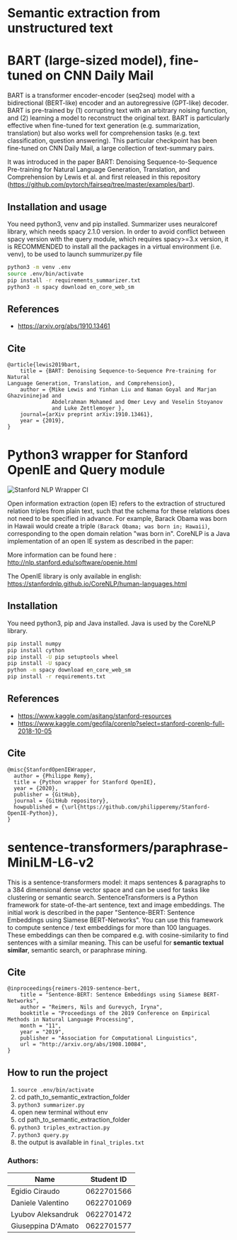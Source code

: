 # Semantic extraction from unstructured text

# BART (large-sized model), fine-tuned on CNN Daily Mail

BART is a transformer encoder-encoder (seq2seq) model with a bidirectional (BERT-like) encoder and an autoregressive (GPT-like) decoder. BART is pre-trained by (1) corrupting text with an arbitrary noising function, and (2) learning a model to reconstruct the original text.
BART is particularly effective when fine-tuned for text generation (e.g. summarization, translation) but also works well for comprehension tasks (e.g. text classification, question answering). This particular checkpoint has been fine-tuned on CNN Daily Mail, a large collection of text-summary pairs.

It was introduced in the paper BART: Denoising Sequence-to-Sequence Pre-training for Natural Language Generation, Translation, and Comprehension by Lewis et al. and first released in this repository (https://github.com/pytorch/fairseq/tree/master/examples/bart).

## Installation and usage

You need python3, venv and pip installed.
Summarizer uses neuralcoref library, which needs spacy 2.1.0 version. In order to avoid conflict between spacy version with the query module, which requires spacy>=3.x version, it is RECOMMENDED to install all the packages in a virtual environment (i.e. venv), to be used to launch summurizer.py file

```bash
python3 -m venv .env
source .env/bin/activate
pip install -r requirements_summarizer.txt
python3 -m spacy download en_core_web_sm
```

## References

- https://arxiv.org/abs/1910.13461

## Cite
```
@article{lewis2019bart,
    title = {BART: Denoising Sequence-to-Sequence Pre-training for Natural
Language Generation, Translation, and Comprehension},
    author = {Mike Lewis and Yinhan Liu and Naman Goyal and Marjan Ghazvininejad and
              Abdelrahman Mohamed and Omer Levy and Veselin Stoyanov
              and Luke Zettlemoyer },
    journal={arXiv preprint arXiv:1910.13461},
    year = {2019},
}
```

# Python3 wrapper for Stanford OpenIE and Query module
![Stanford NLP Wrapper CI](https://github.com/philipperemy/Stanford-OpenIE-Python/workflows/Stanford%20NLP%20Wrapper%20CI/badge.svg)

Open information extraction (open IE) refers to the extraction of structured relation triples from plain text, such that the schema for these relations does not need to be specified in advance. For example, Barack Obama was born in Hawaii would create a triple `(Barack Obama; was born in; Hawaii)`, corresponding to the open domain relation "was born in". CoreNLP is a Java implementation of an open IE system as described in the paper:

More information can be found here : http://nlp.stanford.edu/software/openie.html

The OpenIE library is only available in english: https://stanfordnlp.github.io/CoreNLP/human-languages.html

## Installation

You need python3, pip and Java installed. Java is used by the CoreNLP library.

```bash
pip install numpy
pip install cython
pip install -U pip setuptools wheel
pip install -U spacy
python -m spacy download en_core_web_sm 
pip install -r requirements.txt

```
## References

- https://www.kaggle.com/asitang/stanford-resources
- https://www.kaggle.com/geofila/corenlp?select=stanford-corenlp-full-2018-10-05

## Cite

```
@misc{StanfordOpenIEWrapper,
  author = {Philippe Remy},
  title = {Python wrapper for Stanford OpenIE},
  year = {2020},
  publisher = {GitHub},
  journal = {GitHub repository},
  howpublished = {\url{https://github.com/philipperemy/Stanford-OpenIE-Python}},
}
```

# sentence-transformers/paraphrase-MiniLM-L6-v2

This is a sentence-transformers model: it maps sentences & paragraphs to a 384 dimensional dense vector space and can be used for tasks like clustering or semantic search. SentenceTransformers is a Python framework for state-of-the-art sentence, text and image embeddings. The initial work is described in the paper "Sentence-BERT: Sentence Embeddings using Siamese BERT-Networks". You can use this framework to compute sentence / text embeddings for more than 100 languages. These embeddings can then be compared e.g. with cosine-similarity to find sentences with a similar meaning. This can be useful for **semantic textual similar**, semantic search, or paraphrase mining.

## Cite

```
@inproceedings{reimers-2019-sentence-bert,
    title = "Sentence-BERT: Sentence Embeddings using Siamese BERT-Networks",
    author = "Reimers, Nils and Gurevych, Iryna",
    booktitle = "Proceedings of the 2019 Conference on Empirical Methods in Natural Language Processing",
    month = "11",
    year = "2019",
    publisher = "Association for Computational Linguistics",
    url = "http://arxiv.org/abs/1908.10084",
}
```
## How to run the project
1. ```source .env/bin/activate```
2. cd path_to_semantic_extraction_folder
3. ```python3 summarizer.py```
4. open new terminal without env
5. cd path_to_semantic_extraction_folder
6. ```python3 triples_extraction.py```
7. ```python3 query.py```
8. the output is available in ```final_triples.txt```

### Authors:
| Name | Student ID |
|--------------|--------|
|Egidio Ciraudo | 0622701566|
|Daniele Valentino | 0622701069|
|Lyubov Aleksandruk | 0622701472|
|Giuseppina D'Amato | 0622701577|
